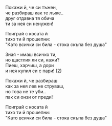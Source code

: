 Покажи й, че си тъжен, <br />
че разбираш как те лъже.. <br />
друг отдавна тя обича <br />
ти за нея си ненужен!

Поиграй с косата й <br />
тихо ти й прошепни: <br />
"Като всички си била - стока скъпа без душа"

Зная - имаш всичко ти, <br />
но щастлия ли си, кажи? <br />
Пиеш, харчиш, а дори <br />
и нея купил си с пари! (2)

Покажи й, че разбираш <br />
как за нея лев не струваш, <br />
но това не те уби.. <br />
пак си онзи от преди!

Поиграй с косата й <br />
тихо ти й прошепни: <br />
"Като всички си била - стока скъпа без душа"